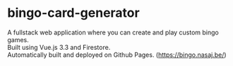 # bingo-card-generator

A fullstack web application where you can create and play custom bingo games.
<br/>Built using Vue.js 3.3 and Firestore.
<br/>Automatically built and deployed on Github Pages. (https://bingo.nasaj.be/)

